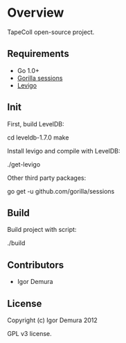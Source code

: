# Overview

TapeColl open-source project.

## Requirements

- Go 1.0+
- [Gorilla sessions](https://github.com/gorilla/sessions)
- [Levigo](https://github.com/jmhodges/levigo)

## Init

First, build LevelDB:

  cd leveldb-1.7.0
  make

Install levigo and compile with LevelDB:

  ./get-levigo

Other third party packages:

  go get -u github.com/gorilla/sessions

## Build

Build project with script:
  
  ./build

## Contributors

- Igor Demura

## License

Copyright (c) Igor Demura 2012

GPL v3 license.
